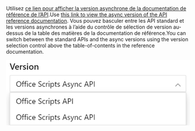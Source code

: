 <span data-ttu-id="a3162-101">Utilisez [ce lien pour afficher la version asynchrone de la documentation de référence de l’API](/javascript/api/office-scripts/excelscript?view=office-scripts-async&preserve-view=true).</span><span class="sxs-lookup"><span data-stu-id="a3162-101">Use [this link to view the async version of the API reference documentation](/javascript/api/office-scripts/excelscript?view=office-scripts-async&preserve-view=true).</span></span> <span data-ttu-id="a3162-102">Vous pouvez basculer entre les API standard et les versions asynchrones à l’aide du contrôle de sélection de version au-dessus de la table des matières de la documentation de référence.</span><span class="sxs-lookup"><span data-stu-id="a3162-102">You can switch between the standard APIs and the async versions using the version selection control above the table-of-contents in the reference documentation.</span></span>

![Contrôle de sélection de version dans la documentation de référence.](../images/reference-documentation-version-picker.png)

